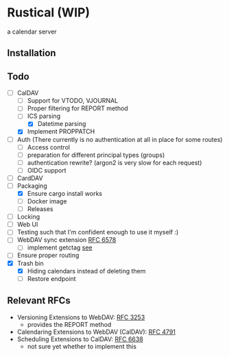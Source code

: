 # Rustical (WIP)

a calendar server

## Installation

## Todo

- [ ] CalDAV
  - [ ] Support for VTODO, VJOURNAL
  - [ ] Proper filtering for REPORT method
  - [ ] ICS parsing
    - [x] Datetime parsing
  - [x] Implement PROPPATCH
- [ ] Auth (There currently is no authentication at all in place for some routes)
  - [ ] Access control
  - [ ] preparation for different principal types (groups)
  - [ ] authentication rewrite? (argon2 is very slow for each request)
  - [ ] OIDC support
- [ ] CardDAV
- [ ] Packaging
  - [x] Ensure cargo install works
  - [ ] Docker image
  - [ ] Releases
- [ ] Locking
- [ ] Web UI
- [ ] Testing such that I'm confident enough to use it myself :)
- [ ] WebDAV sync extension [RFC 6578](https://www.rfc-editor.org/rfc/rfc6578)
  - [ ] implement getctag [see](https://github.com/apple/ccs-calendarserver/blob/master/doc/Extensions/caldav-ctag.txt)
- [ ] Ensure proper routing
- [x] Trash bin
  - [x] Hiding calendars instead of deleting them
  - [ ] Restore endpoint

## Relevant RFCs

- Versioning Extensions to WebDAV: [RFC 3253](https://datatracker.ietf.org/doc/html/rfc3253)
  - provides the REPORT method
- Calendaring Extensions to WebDAV (CalDAV): [RFC 4791](https://datatracker.ietf.org/doc/html/rfc4791)
- Scheduling Extensions to CalDAV: [RFC 6638](https://datatracker.ietf.org/doc/html/rfc6638)
  - not sure yet whether to implement this
